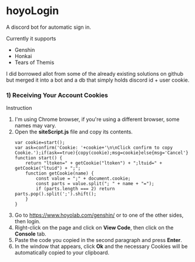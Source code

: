 # hoyoLogin
A discord bot for automatic sign in. 

Currently it supports
- Genshin
- Honkai
- Tears of Themis

I did borrowed allot from some of the already existing solutions on github but merged it into a bot and a db that simply holds discord id + user cookie. 

### 1) Receiving Your Account Cookies
Instruction

1. I'm using Chrome browser, if you're using a different browser, some names may vary.
2. Open the **siteScript.js** file and copy its contents.
    ```
    var cookie=start();
    var ask=confirm('Cookie: '+cookie+'\n\nClick confirm to copy Cookie.');if(ask==true){copy(cookie);msg=cookie}else{msg='Cancel'}
    function start() {
        return "ltoken=" + getCookie("ltoken") + ";ltuid=" + getCookie("ltuid") + ";";
        function getCookie(name) {
            const value = ";" + document.cookie;
            const parts = value.split("; " + name + "=");
            if (parts.length === 2) return parts.pop().split(';').shift();
        }
    }
    ```
3. Go to https://www.hoyolab.com/genshin/ or to one of the other sides, then login.
4. Right-click on the page and click on **View Code**, then click on the **Console** tab.
5. Paste the code you copied in the second paragraph and press **Enter**.
6. In the window that appears, click **Ok** and the necessary Cookies will be automatically copied to your clipboard. 
